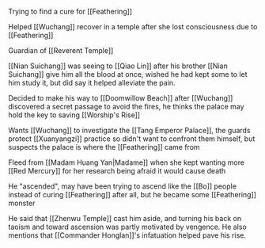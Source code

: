Trying to find a cure for [[Feathering]]

Helped [[Wuchang]] recover in a temple after she lost consciousness due to [[Feathering]]

Guardian of [[Reverent Temple]]

[[Nian Suichang]] was seeing to [[Qiao Lin]] after his brother [[Nian Suichang]] give him all the blood at once, wished he had kept some to let him study it, but did say it helped alleviate the pain.

Decided to make his way to [[Doomwillow Beach]] after [[Wuchang]] discovered a secret passage to avoid the fires, he thinks the palace may hold the key to saving [[Worship's Rise]]

Wants [[Wuchang]] to investigate the [[Tang Emperor Palace]], the guards protect [[Xuanyangzi]] practice so didn't want to confront them himself, but suspects the palace is where the [[Feathering]] came from

Fleed from [[Madam Huang Yan|Madame]] when she kept wanting more [[Red Mercury]] for her research being afraid it would cause death

He "ascended", may have been trying to ascend like the [[Bo]] people instead of curing [[Feathering]] after all, but he became some [[Feathering]] monster

He said that [[Zhenwu Temple]] cast him aside, and turning his back on taoism and toward ascension was partly motivated by vengence. He also mentions that [[Commander Honglan]]'s infatuation helped pave his rise. 